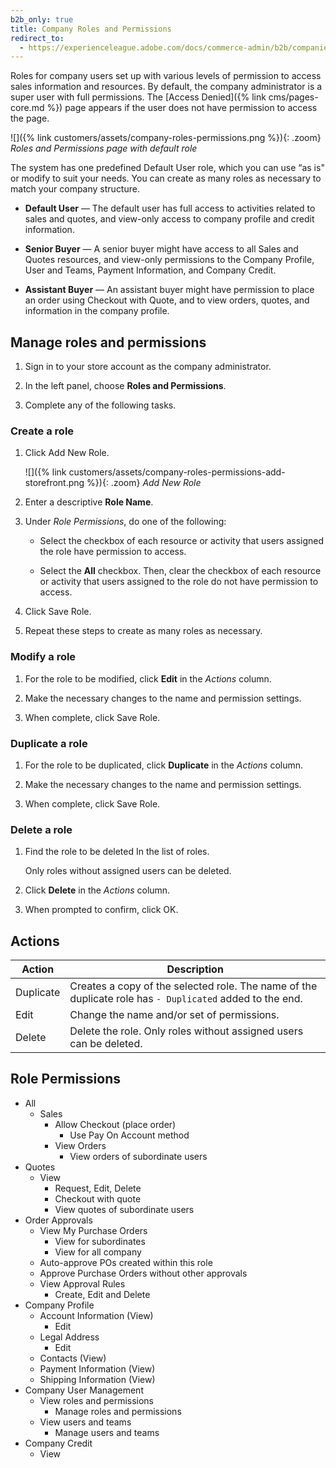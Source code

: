 ```yaml
---
b2b_only: true
title: Company Roles and Permissions
redirect_to:
  - https://experienceleague.adobe.com/docs/commerce-admin/b2b/companies/users/account-company-roles-permissions.html
---
```


Roles for company users set up with various levels of permission to access sales information and resources. By default, the company administrator is a super user with full permissions. The [Access Denied]({% link cms/pages-core.md %}) page appears if the user does not have permission to access the page.

![]({% link customers/assets/company-roles-permissions.png %}){: .zoom}
_Roles and Permissions page with default role_

The system has one predefined Default User role, which you can use “as is" or modify to suit your needs. You can create as many roles as necessary to match your company structure.

- **Default User** — The default user has full access to activities related to sales and quotes, and view-only access to company profile and credit information.

- **Senior Buyer** — A senior buyer might have access to all Sales and Quotes resources, and view-only permissions to the Company Profile, User and Teams, Payment Information, and Company Credit.

- **Assistant Buyer** — An assistant buyer might have permission to place an order using Checkout with Quote, and to view orders, quotes, and information in the company profile.

## Manage roles and permissions

1. Sign in to your store account as the company administrator.

1. In the left panel, choose **Roles and Permissions**.

1. Complete any of the following tasks.

### Create a role

1. Click <span class="btn">Add New Role</span>.

   ![]({% link customers/assets/company-roles-permissions-add-storefront.png %}){: .zoom}
   _Add New Role_

1. Enter a descriptive **Role Name**.

1. Under _Role Permissions_, do one of the following:

   - Select the checkbox of each resource or activity that users assigned the role have permission to access.

   - Select the **All** checkbox. Then, clear the checkbox of each resource or activity that users assigned to the role do not have permission to access.

1. Click <span class="btn">Save Role</span>.

1. Repeat these steps to create as many roles as necessary.

### Modify a role

1. For the role to be modified, click **Edit** in the _Actions_ column.

1. Make the necessary changes to the name and permission settings.

1. When complete, click <span class="btn">Save Role</span>.

### Duplicate a role

1. For the role to be duplicated, click **Duplicate** in the _Actions_ column.

1. Make the necessary changes to the name and permission settings.

1. When complete, click <span class="btn">Save Role</span>.

### Delete a role

1. Find the role to be deleted In the list of roles.

   Only roles without assigned users can be deleted.

1. Click **Delete** in the _Actions_ column.

1. When prompted to confirm, click <span class="btn">OK</span>.

## Actions

| Action    | Description                                                                                              |
|-----------|----------------------------------------------------------------------------------------------------------|
| Duplicate | Creates a copy of the selected role. The name of the duplicate role has `- Duplicated` added to the end. |
| Edit      | Change the name and/or set of permissions.                                                               |
| Delete    | Delete the role. Only roles without assigned users can be deleted.                                       |

## Role Permissions

- All
   - Sales
      - Allow Checkout (place order)
         - Use Pay On Account method
      - View Orders
         - View orders of subordinate users
- Quotes
   - View
      - Request, Edit, Delete
      - Checkout with quote
      - View quotes of subordinate users
- Order Approvals
   - View My Purchase Orders
      - View for subordinates
      - View for all company
   - Auto-approve POs created within this role
   - Approve Purchase Orders without other approvals
   - View Approval Rules
      - Create, Edit and Delete
- Company Profile
   - Account Information (View)
      - Edit
   - Legal Address
      - Edit
   - Contacts (View)
   - Payment Information (View)
   - Shipping Information (View)
- Company User Management
   - View roles and permissions
      - Manage roles and permissions
   - View users and teams
      - Manage users and teams
- Company Credit
   - View
